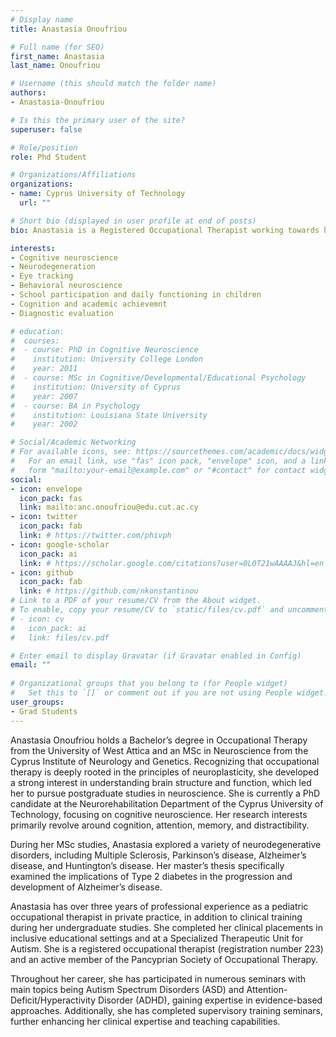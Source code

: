 ```yaml
---
# Display name
title: Anastasia Onoufriou

# Full name (for SEO)
first_name: Anastasia
last_name: Onoufriou

# Username (this should match the folder name)
authors:
- Anastasia-Onoufriou

# Is this the primary user of the site?
superuser: false

# Role/position
role: Phd Student

# Organizations/Affiliations
organizations:
- name: Cyprus University of Technology
  url: ""

# Short bio (displayed in user profile at end of posts)
bio: Anastasia is a Registered Occupational Therapist working towards her PhD 

interests:
- Cognitive neuroscience
- Neurodegeneration
- Eye tracking
- Behavioral neuroscience
- School participation and daily functioning in children
- Cognition and academic achievemnt 
- Diagnostic evaluation

# education:
#  courses:
#  - course: PhD in Cognitive Neuroscience
#    institution: University College London
#    year: 2011
#  - course: MSc in Cognitive/Developmental/Educational Psychology
#    institution: University of Cyprus
#    year: 2007
#  - course: BA in Psychology
#    institution: Louisiana State University
#    year: 2002

# Social/Academic Networking
# For available icons, see: https://sourcethemes.com/academic/docs/widgets/#icons
#   For an email link, use "fas" icon pack, "envelope" icon, and a link in the
#   form "mailto:your-email@example.com" or "#contact" for contact widget.
social:
- icon: envelope
  icon_pack: fas
  link: mailto:anc.onoufriou@edu.cut.ac.cy
- icon: twitter
  icon_pack: fab
  link: # https://twitter.com/phivph
- icon: google-scholar
  icon_pack: ai
  link: # https://scholar.google.com/citations?user=0L0T21wAAAAJ&hl=en
- icon: github
  icon_pack: fab
  link: # https://github.com/nkonstantinou
# Link to a PDF of your resume/CV from the About widget.
# To enable, copy your resume/CV to `static/files/cv.pdf` and uncomment the lines below.  
# - icon: cv
#   icon_pack: ai
#   link: files/cv.pdf

# Enter email to display Gravatar (if Gravatar enabled in Config)
email: ""
  
# Organizational groups that you belong to (for People widget)
#   Set this to `[]` or comment out if you are not using People widget.  
user_groups:
- Grad Students
---
```

Anastasia Onoufriou holds a Bachelor’s degree in Occupational Therapy from the University of West Attica and an MSc in Neuroscience from the Cyprus Institute of Neurology and Genetics. Recognizing that occupational therapy is deeply rooted in the principles of neuroplasticity, she developed a strong interest in understanding brain structure and function, which led her to pursue postgraduate studies in neuroscience. She is currently a PhD candidate at the Neurorehabilitation Department of the Cyprus University of Technology, focusing on cognitive neuroscience. Her research interests primarily revolve around cognition, attention, memory, and distractibility.

During her MSc studies, Anastasia explored a variety of neurodegenerative disorders, including Multiple Sclerosis, Parkinson’s disease, Alzheimer’s disease, and Huntington’s disease. Her master’s thesis specifically examined the implications of Type 2 diabetes in the progression and development of Alzheimer’s disease.

Anastasia has over three years of professional experience as a pediatric occupational therapist in private practice, in addition to clinical training during her undergraduate studies. She completed her clinical placements in inclusive educational settings and at a Specialized Therapeutic Unit for Autism. She is a registered occupational therapist (registration number 223) and an active member of the Pancyprian Society of Occupational Therapy.

Throughout her career, she has participated in numerous seminars with main topics being Autism Spectrum Disorders (ASD) and Attention-Deficit/Hyperactivity Disorder (ADHD), gaining expertise in evidence-based approaches. Additionally, she has completed supervisory training seminars, further enhancing her clinical expertise and teaching capabilities.
